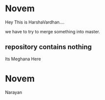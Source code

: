
# Novem
Hey This is HarshaVardhan....

we have to try to merge something into master.
## repository contains nothing


Its Meghana Here
# Novem



Narayan

